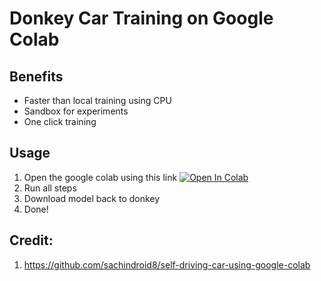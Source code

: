 # Donkey Car Training on Google Colab

## Benefits
- Faster than local training using CPU
- Sandbox for experiments
- One click training

## Usage

1. Open the google colab using this link
<a href="" target="_parent"><img src="https://camo.githubusercontent.com/52feade06f2fecbf006889a904d221e6a730c194/68747470733a2f2f636f6c61622e72657365617263682e676f6f676c652e636f6d2f6173736574732f636f6c61622d62616467652e737667" alt="Open In Colab" data-canonical-src="https://colab.research.google.com/assets/colab-badge.svg"></a>
3. Run all steps
4. Download model back to donkey 
5. Done!


## Credit:
1. https://github.com/sachindroid8/self-driving-car-using-google-colab
